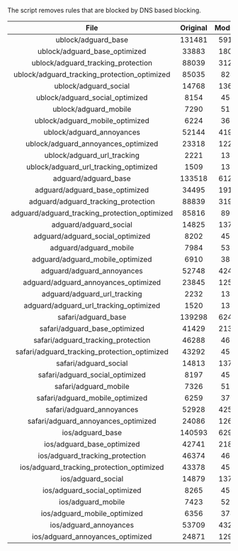 The script removes rules that are blocked by DNS based blocking.


| File | Original | Modified |
|:----:|:-----:|:-----:|
| ublock/adguard_base | 131481 | 59164 |
| ublock/adguard_base_optimized | 33883 | 18076 |
| ublock/adguard_tracking_protection | 88039 | 31220 |
| ublock/adguard_tracking_protection_optimized | 85035 | 8245 |
| ublock/adguard_social | 14768 | 13693 |
| ublock/adguard_social_optimized | 8154 | 4545 |
| ublock/adguard_mobile | 7290 | 5131 |
| ublock/adguard_mobile_optimized | 6224 | 3667 |
| ublock/adguard_annoyances | 52144 | 41953 |
| ublock/adguard_annoyances_optimized | 23318 | 12274 |
| ublock/adguard_url_tracking | 2221 | 1351 |
| ublock/adguard_url_tracking_optimized | 1509 | 1348 |
| adguard/adguard_base | 133518 | 61243 |
| adguard/adguard_base_optimized | 34495 | 19116 |
| adguard/adguard_tracking_protection | 88839 | 31961 |
| adguard/adguard_tracking_protection_optimized | 85816 | 8970 |
| adguard/adguard_social | 14825 | 13754 |
| adguard/adguard_social_optimized | 8202 | 4592 |
| adguard/adguard_mobile | 7984 | 5315 |
| adguard/adguard_mobile_optimized | 6910 | 3844 |
| adguard/adguard_annoyances | 52748 | 42470 |
| adguard/adguard_annoyances_optimized | 23845 | 12560 |
| adguard/adguard_url_tracking | 2232 | 1360 |
| adguard/adguard_url_tracking_optimized | 1520 | 1357 |
| safari/adguard_base | 139298 | 62456 |
| safari/adguard_base_optimized | 41429 | 21393 |
| safari/adguard_tracking_protection | 46288 | 4656 |
| safari/adguard_tracking_protection_optimized | 43292 | 4506 |
| safari/adguard_social | 14813 | 13737 |
| safari/adguard_social_optimized | 8197 | 4578 |
| safari/adguard_mobile | 7326 | 5172 |
| safari/adguard_mobile_optimized | 6259 | 3702 |
| safari/adguard_annoyances | 52928 | 42571 |
| safari/adguard_annoyances_optimized | 24086 | 12637 |
| ios/adguard_base | 140593 | 62964 |
| ios/adguard_base_optimized | 42741 | 21898 |
| ios/adguard_tracking_protection | 46374 | 4666 |
| ios/adguard_tracking_protection_optimized | 43378 | 4516 |
| ios/adguard_social | 14879 | 13776 |
| ios/adguard_social_optimized | 8265 | 4599 |
| ios/adguard_mobile | 7423 | 5217 |
| ios/adguard_mobile_optimized | 6356 | 3744 |
| ios/adguard_annoyances | 53709 | 43237 |
| ios/adguard_annoyances_optimized | 24871 | 12964 |